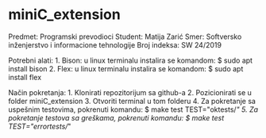 # miniC_extension
Predmet: Programski prevodioci
Student: Matija Zarić
Smer: Softversko inženjerstvo i informacione tehnologije
Broj indeksa: SW 24/2019


Potrebni alati:
	1. Bison: u linux terminalu instalira se komandom: $ sudo apt install bison
	2. Flex: u linux terminalu instalira se komandom: $ sudo apt install flex

Način pokretanja:
	1. Klonirati repozitorijum sa github-a
	2. Pozicionirati se u folder miniC_extension
	3. Otvoriti terminal u tom folderu
	4. Za pokretanje sa uspešnim testovima, pokrenuti komandu: $ make test TEST="oktests/*"
	5. Za pokretanje testova sa greškama, pokrenuti komandu: $ make test TEST="errortests/*"

